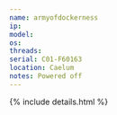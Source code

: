 ```yaml
---
name: armyofdockerness
ip: 
model: 
os: 
threads: 
serial: C01-F60163
location: Caelum
notes: Powered off
---
```

{% include details.html %} 

